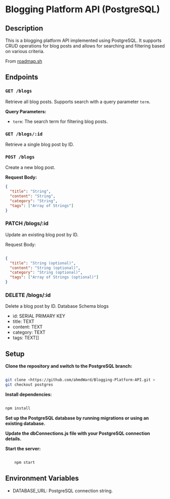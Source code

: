 # Blogging Platform API (PostgreSQL)

## Description

This is a blogging platform API implemented using PostgreSQL. It supports CRUD operations for blog posts and allows for searching and filtering based on various criteria.

From [roadmap.sh](https://roadmap.sh/projects/blogging-platform-api)

## Endpoints

### `GET /blogs`
Retrieve all blog posts. Supports search with a query parameter `term`.

**Query Parameters:**
- `term`: The search term for filtering blog posts.

### `GET /blogs/:id`
Retrieve a single blog post by ID.

### `POST /blogs`
Create a new blog post.

**Request Body:**
```json
{
  "title": "String",
  "content": "String",
  "category": "String",
  "tags": ["Array of Strings"]
}
```

### PATCH /blogs/:id

Update an existing blog post by ID.

Request Body:

```json

{
  "title": "String (optional)",
  "content": "String (optional)",
  "category": "String (optional)",
  "tags": ["Array of Strings (optional)"]
}
```

### DELETE /blogs/:id

Delete a blog post by ID.
Database Schema
blogs

- id: SERIAL PRIMARY KEY
- title: TEXT
- content: TEXT
- category: TEXT
- tags: TEXT[]

## Setup

  **Clone the repository and switch to the PostgreSQL branch:**

```bash

git clone <https://github.com/ahmdWard/Blogging-Platform-API.git >
git checkout postgres
```
**Install dependencies:**

```bash

npm install
```

**Set up the PostgreSQL database by running migrations or using an existing database.**

**Update the dbConnections.js file with your PostgreSQL connection details.**

**Start the server:**

```bash

    npm start
```
## Environment Variables

 - DATABASE_URL: PostgreSQL connection string.